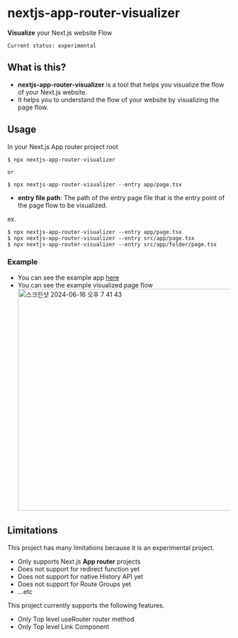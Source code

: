 # nextjs-app-router-visualizer

**Visualize** your Next.js website Flow

`Current status: experimental`

## What is this?

- **nextjs-app-router-visualizer** is a tool that helps you visualize the flow of your Next.js website.
- It helps you to understand the flow of your website by visualizing the page flow.

## Usage

In your Next.js App router project root

```console
$ npx nextjs-app-router-visualizer

or

$ npx nextjs-app-router-visualizer --entry app/page.tsx
```

- **entry file path**: The path of the entry page file that is the entry point of the page flow to be visualized.

ex.

```console
$ npx nextjs-app-router-visualizer --entry app/page.tsx
$ npx nextjs-app-router-visualizer --entry src/app/page.tsx
$ npx nextjs-app-router-visualizer --entry src/app/folder/page.tsx
```

### Example

- You can see the example app [here](https://github.com/sa02045/nextjs-app-router-visualizer/tree/main/example/app)
- You can see the example visualized page flow <img width="500" alt="스크린샷 2024-06-16 오후 7 41 43" src="https://github.com/sa02045/open-source-contribute/assets/50866506/8e55a612-7d20-476c-a444-e612128fdaba">

## Limitations

This project has many limitations because it is an experimental project.

- Only supports Next.js **App router** projects
- Does not support for redirect function yet
- Does not support for native History API yet
- Does not support for Route Groups yet
- ...etc

This project currently supports the following features.

- Only Top level useRouter router method
- Only Top level Link Component
